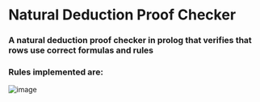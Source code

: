 # Natural Deduction Proof Checker

### A natural deduction proof checker in prolog that verifies that rows use correct formulas and rules

### Rules implemented are:
![image](https://github.com/AlexanderJarvheden/DD1351-Logic-for-Computer-Scientists/assets/131161901/9298e7a5-2898-4c24-97f2-e91034f5e123)
